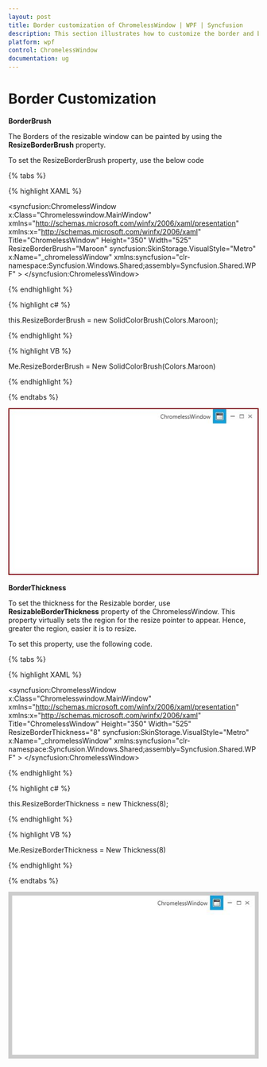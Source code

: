 ```yaml
---
layout: post
title: Border customization of ChromelessWindow | WPF | Syncfusion 
description: This section illustrates how to customize the border and border's thickness of wpf Chromeless Window.
platform: wpf
control: ChromelessWindow
documentation: ug
---
```

# Border Customization

**BorderBrush**

The Borders of the resizable window can be painted by using the **ResizeBorderBrush** property.

To set the ResizeBorderBrush property, use the below code

{% tabs %}

{% highlight XAML %}

<syncfusion:ChromelessWindow x:Class="Chromelesswindow.MainWindow"
xmlns="http://schemas.microsoft.com/winfx/2006/xaml/presentation"
xmlns:x="http://schemas.microsoft.com/winfx/2006/xaml"
Title="ChromelessWindow" Height="350" Width="525" ResizeBorderBrush="Maroon" syncfusion:SkinStorage.VisualStyle="Metro"     
x:Name="_chromelessWindow"    xmlns:syncfusion="clr-namespace:Syncfusion.Windows.Shared;assembly=Syncfusion.Shared.WPF" >
<Grid>
</Grid>
</syncfusion:ChromelessWindow>

{% endhighlight %}

{% highlight c# %}

this.ResizeBorderBrush = new SolidColorBrush(Colors.Maroon);

{% endhighlight %}

{% highlight VB %}

Me.ResizeBorderBrush = New SolidColorBrush(Colors.Maroon)

{% endhighlight %}

{% endtabs %} 

![WPF ChromelessWindow border color customized](Customizing-Border-of-the-ChromelessWindow_images/Customizing-Border-of-the-ChromelessWindow_img1.jpeg)

**BorderThickness**

To set the thickness for the Resizable border, use **ResizableBorderThickness** property of the ChromelessWindow. This property virtually sets the region for the resize pointer to appear. Hence, greater the region, easier it is to resize.

To set this property, use the following code.

{% tabs %}

{% highlight XAML %}

<syncfusion:ChromelessWindow x:Class="Chromelesswindow.MainWindow"
xmlns="http://schemas.microsoft.com/winfx/2006/xaml/presentation"
xmlns:x="http://schemas.microsoft.com/winfx/2006/xaml"
Title="ChromelessWindow" Height="350" Width="525" ResizeBorderThickness="8"  syncfusion:SkinStorage.VisualStyle="Metro"     
x:Name="_chromelessWindow"    xmlns:syncfusion="clr-namespace:Syncfusion.Windows.Shared;assembly=Syncfusion.Shared.WPF" >
<Grid>
</Grid>
</syncfusion:ChromelessWindow>

{% endhighlight %}

{% highlight c# %}

this.ResizeBorderThickness = new Thickness(8);

{% endhighlight %}

{% highlight VB %}

Me.ResizeBorderThickness = New Thickness(8)

{% endhighlight %}

{% endtabs %}

![WPF ChromelessWindow border thickness customized](Customizing-Border-of-the-ChromelessWindow_images/Customizing-Border-of-the-ChromelessWindow_img2.jpeg)

